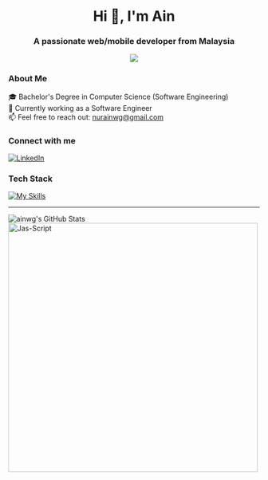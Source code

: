 <h1 align="center">Hi 👋, I'm Ain</h1>
<h3 align="center">A passionate web/mobile developer from Malaysia</h3>

<div align="center">
  <img src="https://media.tenor.com/-UygBh3nnfEAAAAC/coding.gif"/>
</div>

### About Me
🎓 Bachelor's Degree in Computer Science (Software Engineering)<br>
💼 Currently working as a Software Engineer<br>
📫 Feel free to reach out: nurainwg@gmail.com

### Connect with me
<div id="badges">
  <a href="https://www.linkedin.com/in/nurainwg">
    <img src="https://img.shields.io/badge/LinkedIn-blue?style=for-the-badge&logo=linkedin&logoColor=white" alt="LinkedIn"/>
  </a>
</div>

### Tech Stack

[![My Skills](https://skillicons.dev/icons?i=c,html,css,js,java,php,laravel,react,tailwind,kotlin,dart,mysql,firebase)](https://skillicons.dev)

---

<img src="https://github-readme-stats.vercel.app/api?username=ainwg&show_icons=true&hide_border=true&count_private=true&theme=shades-of-purple&icon_color=fad000" alt="ainwg's GitHub Stats">
<img align="center" width=500 src="https://github-readme-stats.vercel.app/api/top-langs/?username=ainwg&count_private=true&theme=radical" alt="Jas-Script" />
